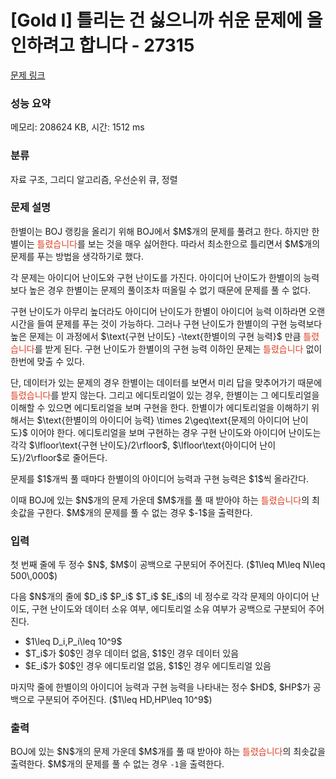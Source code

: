 # [Gold I] 틀리는 건 싫으니까 쉬운 문제에 올인하려고 합니다 - 27315 

[문제 링크](https://www.acmicpc.net/problem/27315) 

### 성능 요약

메모리: 208624 KB, 시간: 1512 ms

### 분류

자료 구조, 그리디 알고리즘, 우선순위 큐, 정렬

### 문제 설명

<p>한별이는 BOJ 랭킹을 올리기 위해 BOJ에서 $M$개의 문제를 풀려고 한다. 하지만 한별이는 <span style="color:#dd4124;">틀렸습니다</span>를 보는 것을 매우 싫어한다. 따라서 최소한으로 틀리면서 $M$개의 문제를 푸는 방법을 생각하기로 했다.</p>

<p>각 문제는 아이디어 난이도와 구현 난이도를 가진다. 아이디어 난이도가 한별이의 능력보다 높은 경우 한별이는 문제의 풀이조차 떠올릴 수 없기 때문에 문제를 풀 수 없다.</p>

<p>구현 난이도가 아무리 높더라도 아이디어 난이도가 한별이 아이디어 능력 이하라면 오랜 시간을 들여 문제를 푸는 것이 가능하다. 그러나 구현 난이도가 한별이의 구현 능력보다 높은 문제는 이 과정에서 $\text{구현 난이도} -\text{한별이의 구현 능력}$ 만큼 <span style="color:#dd4124;">틀렸습니다</span>를 받게 된다. 구현 난이도가 한별이의 구현 능력 이하인 문제는 <span style="color:#dd4124;">틀렸습니다</span> 없이 한번에 맞출 수 있다.</p>

<p>단, 데이터가 있는 문제의 경우 한별이는 데이터를 보면서 미리 답을 맞추어가기 때문에 <span style="color:#dd4124;">틀렸습니다</span>를 받지 않는다. 그리고 에디토리얼이 있는 경우, 한별이는 그 에디토리얼을 이해할 수 있으면 에디토리얼을 보며 구현을 한다. 한별이가 에디토리얼을 이해하기 위해서는 $\text{한별이의 아이디어 능력} \times 2\geq\text{문제의 아이디어 난이도}$ 이어야 한다. 에디토리얼을 보며 구현하는 경우 구현 난이도와 아이디어 난이도는 각각 $\lfloor\text{구현 난이도}/2\rfloor$, $\lfloor\text{아이디어 난이도}/2\rfloor$로 줄어든다.</p>

<p>문제를 $1$개씩 풀 때마다 한별이의 아이디어 능력과 구현 능력은 $1$씩 올라간다.</p>

<p>이때 BOJ에 있는 $N$개의 문제 가운데 $M$개를 풀 때 받아야 하는 <span style="color:#dd4124;">틀렸습니다</span>의 최솟값을 구한다. $M$개의 문제를 풀 수 없는 경우 $-1$을 출력한다.</p>

### 입력 

 <p>첫 번째 줄에 두 정수 $N$, $M$이 공백으로 구분되어 주어진다. ($1\leq M\leq N\leq 500\,000$)</p>

<p>다음 $N$개의 줄에 $D_i$ $P_i$ $T_i$ $E_i$의 네 정수로 각각 문제의 아이디어 난이도, 구현 난이도와 데이터 소유 여부, 에디토리얼 소유 여부가 공백으로 구분되어 주어진다.</p>

<ul>
	<li>$1\leq D_i,P_i\leq 10^9$</li>
	<li>$T_i$가 $0$인 경우 데이터 없음, $1$인 경우 데이터 있음</li>
	<li>$E_i$가 $0$인 경우 에디토리얼 없음, $1$인 경우 에디토리얼 있음</li>
</ul>

<p>마지막 줄에 한별이의 아이디어 능력과 구현 능력을 나타내는 정수 $HD$, $HP$가 공백으로 구분되어 주어진다. ($1\leq HD,HP\leq 10^9$)</p>

### 출력 

 <p>BOJ에 있는 $N$개의 문제 가운데 $M$개를 풀 때 받아야 하는 <span style="color:#dd4124;">틀렸습니다</span>의 최솟값을 출력한다. $M$개의 문제를 풀 수 없는 경우 <code>-1</code>을 출력한다.</p>

